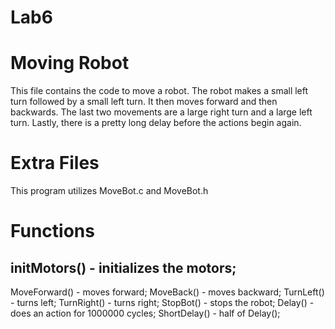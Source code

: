 Lab6
====

Moving Robot
===
This file contains the code to move a robot. The robot makes a small left turn followed by a small left turn. It then moves forward and then backwards.
The last two movements are a large right turn and a large left turn. Lastly, there is a pretty long delay before the actions begin again. 

Extra Files
===
This program utilizes MoveBot.c and MoveBot.h

Functions
===
initMotors() - initializes the motors;
----
MoveForward() - moves forward;
MoveBack() - moves backward;
TurnLeft() - turns left;
TurnRight() - turns right;
StopBot() - stops the robot;
Delay() - does an action for 1000000 cycles;
ShortDelay() - half of Delay();

